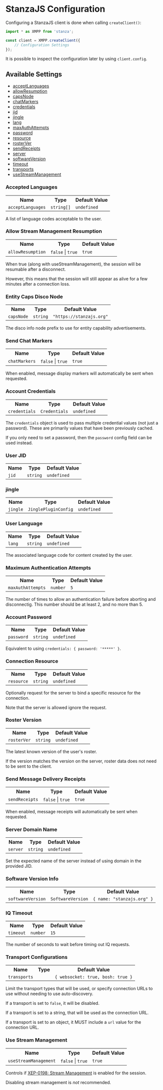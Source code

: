 # StanzaJS Configuration

Configuring a StanzaJS client is done when calling `createClient()`:

```typescript
import * as XMPP from 'stanza';

const client = XMPP.createClient({
    // Configuration Settings
});
```

It is possible to inspect the configuration later by using `client.config`.

## Available Settings

<ul><li><a href="#acceptLanguages">acceptLanguages</a></li><li><a href="#allowResumption">allowResumption</a></li><li><a href="#capsNode">capsNode</a></li><li><a href="#chatMarkers">chatMarkers</a></li><li><a href="#credentials">credentials</a></li><li><a href="#jid">jid</a></li><li><a href="#jingle">jingle</a></li><li><a href="#lang">lang</a></li><li><a href="#maxAuthAttempts">maxAuthAttempts</a></li><li><a href="#password">password</a></li><li><a href="#resource">resource</a></li><li><a href="#rosterVer">rosterVer</a></li><li><a href="#sendReceipts">sendReceipts</a></li><li><a href="#server">server</a></li><li><a href="#softwareVersion">softwareVersion</a></li><li><a href="#timeout">timeout</a></li><li><a href="#transports">transports</a></li><li><a href="#useStreamManagement">useStreamManagement</a></li></ul>
<h3 id="acceptLanguages">Accepted Languages</h3>
<table>
  <tr><th>Name</th><th>Type</th><th>Default Value</th></tr>
  <tr>
     <td><code>acceptLanguages</code></td>
     <td><code>string[]</code></td>
     <td><code>undefined</code></td>
  </tr>
</table>
<p>A list of language codes acceptable to the user.</p>

<h3 id="allowResumption">Allow Stream Management Resumption</h3>
<table>
  <tr><th>Name</th><th>Type</th><th>Default Value</th></tr>
  <tr>
     <td><code>allowResumption</code></td>
     <td><code>false</code> | <code>true</code></td>
     <td><code>true</code></td>
  </tr>
</table>
<p>When true (along with useStreamManagement), the session will be resumable after a disconnect.</p><p>However, this means that the session will still appear as alive for a few minutes after a connection loss.</p>

<h3 id="capsNode">Entity Caps Disco Node</h3>
<table>
  <tr><th>Name</th><th>Type</th><th>Default Value</th></tr>
  <tr>
     <td><code>capsNode</code></td>
     <td><code>string</code></td>
     <td><code>"https://stanzajs.org"</code></td>
  </tr>
</table>
<p>The disco info node prefix to use for entity capability advertisements.</p>

<h3 id="chatMarkers">Send Chat Markers</h3>
<table>
  <tr><th>Name</th><th>Type</th><th>Default Value</th></tr>
  <tr>
     <td><code>chatMarkers</code></td>
     <td><code>false</code> | <code>true</code></td>
     <td><code>true</code></td>
  </tr>
</table>
<p>When enabled, message display markers will automatically be sent when requested.</p>

<h3 id="credentials">Account Credentials</h3>
<table>
  <tr><th>Name</th><th>Type</th><th>Default Value</th></tr>
  <tr>
     <td><code>credentials</code></td>
     <td><code>Credentials</code></td>
     <td><code>undefined</code></td>
  </tr>
</table>
<p>The <code>credentials</code> object is used to pass multiple credential values (not just a password). These are primarily values that have been previously cached.</p><p>If you only need to set a password, then the <code>password</code> config field can be used instead.</p>

<h3 id="jid">User JID</h3>
<table>
  <tr><th>Name</th><th>Type</th><th>Default Value</th></tr>
  <tr>
     <td><code>jid</code></td>
     <td><code>string</code></td>
     <td><code>undefined</code></td>
  </tr>
</table>
<p></p>

<h3 id="jingle">jingle</h3>
<table>
  <tr><th>Name</th><th>Type</th><th>Default Value</th></tr>
  <tr>
     <td><code>jingle</code></td>
     <td><code>JinglePluginConfig</code></td>
     <td><code>undefined</code></td>
  </tr>
</table>
<p></p>

<h3 id="lang">User Language</h3>
<table>
  <tr><th>Name</th><th>Type</th><th>Default Value</th></tr>
  <tr>
     <td><code>lang</code></td>
     <td><code>string</code></td>
     <td><code>undefined</code></td>
  </tr>
</table>
<p>The associated language code for content created by the user.</p>

<h3 id="maxAuthAttempts">Maximum Authentication Attempts</h3>
<table>
  <tr><th>Name</th><th>Type</th><th>Default Value</th></tr>
  <tr>
     <td><code>maxAuthAttempts</code></td>
     <td><code>number</code></td>
     <td><code>5</code></td>
  </tr>
</table>
<p>The number of times to allow an authentication failure before aborting and disconnectig. This number should be at least 2, and no more than 5.</p>

<h3 id="password">Account Password</h3>
<table>
  <tr><th>Name</th><th>Type</th><th>Default Value</th></tr>
  <tr>
     <td><code>password</code></td>
     <td><code>string</code></td>
     <td><code>undefined</code></td>
  </tr>
</table>
<p>Equivalent to using <code>credentials: { password: '*****' }</code>.</p>

<h3 id="resource">Connection Resource</h3>
<table>
  <tr><th>Name</th><th>Type</th><th>Default Value</th></tr>
  <tr>
     <td><code>resource</code></td>
     <td><code>string</code></td>
     <td><code>undefined</code></td>
  </tr>
</table>
<p>Optionally request for the server to bind a specific resource for the connection.</p><p>Note that the server is allowed ignore the request.</p>

<h3 id="rosterVer">Roster Version</h3>
<table>
  <tr><th>Name</th><th>Type</th><th>Default Value</th></tr>
  <tr>
     <td><code>rosterVer</code></td>
     <td><code>string</code></td>
     <td><code>undefined</code></td>
  </tr>
</table>
<p>The latest known version of the user's roster.</p><p>If the version matches the version on the server, roster data does not need to be sent to the client.</p>

<h3 id="sendReceipts">Send Message Delivery Receipts</h3>
<table>
  <tr><th>Name</th><th>Type</th><th>Default Value</th></tr>
  <tr>
     <td><code>sendReceipts</code></td>
     <td><code>false</code> | <code>true</code></td>
     <td><code>true</code></td>
  </tr>
</table>
<p>When enabled, message receipts will automatically be sent when requested.</p>

<h3 id="server">Server Domain Name</h3>
<table>
  <tr><th>Name</th><th>Type</th><th>Default Value</th></tr>
  <tr>
     <td><code>server</code></td>
     <td><code>string</code></td>
     <td><code>undefined</code></td>
  </tr>
</table>
<p>Set the expected name of the server instead of using domain in the provided JID.</p>

<h3 id="softwareVersion">Software Version Info</h3>
<table>
  <tr><th>Name</th><th>Type</th><th>Default Value</th></tr>
  <tr>
     <td><code>softwareVersion</code></td>
     <td><code>SoftwareVersion</code></td>
     <td><code>{ name: "stanzajs.org" }</code></td>
  </tr>
</table>
<p></p>

<h3 id="timeout">IQ Timeout</h3>
<table>
  <tr><th>Name</th><th>Type</th><th>Default Value</th></tr>
  <tr>
     <td><code>timeout</code></td>
     <td><code>number</code></td>
     <td><code>15</code></td>
  </tr>
</table>
<p>The number of seconds to wait before timing out IQ requests.</p>

<h3 id="transports">Transport Configurations</h3>
<table>
  <tr><th>Name</th><th>Type</th><th>Default Value</th></tr>
  <tr>
     <td><code>transports</code></td>
     <td></td>
     <td><code>{ websocket: true, bosh: true }</code></td>
  </tr>
</table>
<p>Limit the transport types that will be used, or specify connection URLs to use without needing to use auto-discovery.</p><p>If a transport is set to <code>false</code>, it will be disabled.</p><p>If a transport is set to a string, that will be used as the connection URL.</p><p>If a transport is set to an object, it MUST include a <code>url</code> value for the connection URL.</p>

<h3 id="useStreamManagement">Use Stream Management</h3>
<table>
  <tr><th>Name</th><th>Type</th><th>Default Value</th></tr>
  <tr>
     <td><code>useStreamManagement</code></td>
     <td><code>false</code> | <code>true</code></td>
     <td><code>true</code></td>
  </tr>
</table>
<p>Controls if <a href="https://xmpp.org/extensions/xep-0198.html">XEP-0198: Stream Management</a> is enabled for the session.</p><p>Disabling stream management is <i>not</i> recommended.</p>
